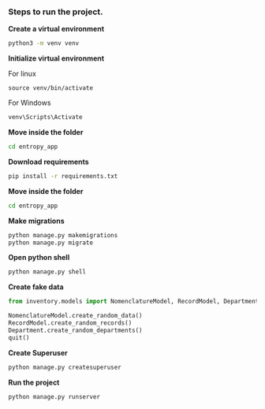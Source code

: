 ### Steps to run the project.

**Create a virtual environment**
```bash
python3 -m venv venv
```

**Initialize virtual environment**

For linux
```
source venv/bin/activate
```

For Windows
```powershell
venv\Scripts\Activate
```

**Move inside the folder**
```bash
cd entropy_app
```

**Download requirements**
```bash
pip install -r requirements.txt
```

**Move inside the folder**
```bash
cd entropy_app
```

**Make migrations**
```bash
python manage.py makemigrations
python manage.py migrate
```

**Open python shell**
```bash
python manage.py shell
```

**Create fake data**
```python
from inventory.models import NomenclatureModel, RecordModel, Department

NomenclatureModel.create_random_data()
RecordModel.create_random_records()
Department.create_random_departments()
quit()
```

**Create Superuser**
```python
python manage.py createsuperuser
```

**Run the project**
```bash
python manage.py runserver
```
